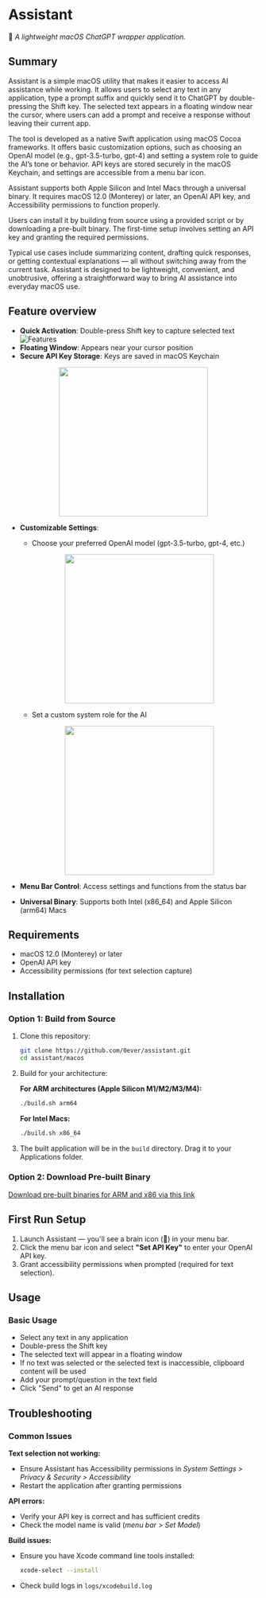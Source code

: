 # Assistant

🧠
*A lightweight macOS ChatGPT wrapper application.*

## Summary

Assistant is a simple macOS utility that makes it easier to access AI assistance while working. It allows users to select any text in any application, type a prompt suffix and quickly send it to ChatGPT by double-pressing the Shift key. The selected text appears in a floating window near the cursor, where users can add a prompt and receive a response without leaving their current app.

The tool is developed as a native Swift application using macOS Cocoa frameworks. It offers basic customization options, such as choosing an OpenAI model (e.g., gpt-3.5-turbo, gpt-4) and setting a system role to guide the AI’s tone or behavior. API keys are stored securely in the macOS Keychain, and settings are accessible from a menu bar icon.

Assistant supports both Apple Silicon and Intel Macs through a universal binary. It requires macOS 12.0 (Monterey) or later, an OpenAI API key, and Accessibility permissions to function properly.

Users can install it by building from source using a provided script or by downloading a pre-built binary. The first-time setup involves setting an API key and granting the required permissions.

Typical use cases include summarizing content, drafting quick responses, or getting contextual explanations — all without switching away from the current task. Assistant is designed to be lightweight, convenient, and unobtrusive, offering a straightforward way to bring AI assistance into everyday macOS use.

## Feature overview
- **Quick Activation**: Double-press Shift key to capture selected text  
![Features](https://i.imgur.com/MzJ3KGM.png)
- **Floating Window**: Appears near your cursor position  
- **Secure API Key Storage**: Keys are saved in macOS Keychain  
<p align="center">
  <img src="https://i.imgur.com/EvLeO2Y.png" width="300"/>
</p>

- **Customizable Settings**:  
  - Choose your preferred OpenAI model (gpt-3.5-turbo, gpt-4, etc.)  
  <p align="center">
    <img src="https://i.imgur.com/XWmGUTF.png" width="300"/>
  </p>

  - Set a custom system role for the AI  
  <p align="center">
    <img src="https://i.imgur.com/RrAQKOd.png" width="300"/>
  </p>

- **Menu Bar Control**: Access settings and functions from the status bar  
- **Universal Binary**: Supports both Intel (x86_64) and Apple Silicon (arm64) Macs  
## Requirements

- macOS 12.0 (Monterey) or later  
- OpenAI API key  
- Accessibility permissions (for text selection capture)  

## Installation

### Option 1: Build from Source

1. Clone this repository:
   ```bash
   git clone https://github.com/0ever/assistant.git
   cd assistant/macos
   ```

2. Build for your architecture:

   **For ARM architectures (Apple Silicon M1/M2/M3/M4):**
   ```bash
   ./build.sh arm64
   ```

   **For Intel Macs:**
   ```bash
   ./build.sh x86_64
   ```

3. The built application will be in the `build` directory. Drag it to your Applications folder.

### Option 2: Download Pre-built Binary

[Download pre-built binaries for ARM and x86 via this link](https://filebin.net/o24lmucyxws6a3fx)

## First Run Setup

1. Launch Assistant — you'll see a brain icon (🧠) in your menu bar.  
2. Click the menu bar icon and select **"Set API Key"** to enter your OpenAI API key.  
3. Grant accessibility permissions when prompted (required for text selection).

## Usage

### Basic Usage

- Select any text in any application
- Double-press the Shift key  
- The selected text will appear in a floating window  
- If no text was selected or the selected text is inaccessible, clipboard content will be used
- Add your prompt/question in the text field  
- Click "Send" to get an AI response  

## Troubleshooting

### Common Issues

**Text selection not working:**
- Ensure Assistant has Accessibility permissions in *System Settings > Privacy & Security > Accessibility*  
- Restart the application after granting permissions  

**API errors:**
- Verify your API key is correct and has sufficient credits  
- Check the model name is valid (*menu bar > Set Model*)  

**Build issues:**
- Ensure you have Xcode command line tools installed:  
  ```bash
  xcode-select --install
  ```
- Check build logs in `logs/xcodebuild.log`